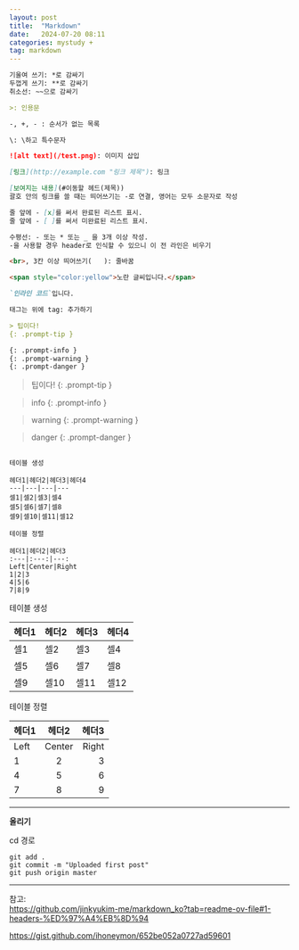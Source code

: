 ```yaml
---
layout: post
title:  "Markdown"
date:   2024-07-20 08:11
categories: mystudy +
tag: markdown 
---
```


```markdown
기울여 쓰기: *로 감싸기
두껍게 쓰기: **로 감싸기
취소선: ~~으로 감싸기

>: 인용문

-, +, - : 순서가 없는 목록

\: \하고 특수문자

![alt text](/test.png): 이미지 삽입

[링크](http://example.com "링크 제목"): 링크

[보여지는 내용](#이동할 헤드(제목))
괄호 안의 링크를 쓸 때는 띄어쓰기는 -로 연결, 영어는 모두 소문자로 작성

줄 앞에 - [x]를 써서 완료된 리스트 표시.
줄 앞에 - [ ]를 써서 미완료된 리스트 표시.

수평선: - 또는 * 또는 _ 을 3개 이상 작성.
-을 사용할 경우 header로 인식할 수 있으니 이 전 라인은 비우기

<br>, 3칸 이상 띄어쓰기(   ): 줄바꿈

<span style="color:yellow">노란 글씨입니다.</span>

`인라인 코드`입니다.

태그는 위에 tag: 추가하기

> 팁이다!
{: .prompt-tip }

{: .prompt-info }
{: .prompt-warning }
{: .prompt-danger }


```

> 팁이다!
{: .prompt-tip }


>info
{: .prompt-info }


>warning
{: .prompt-warning }

>danger
{: .prompt-danger }










```

테이블 생성

헤더1|헤더2|헤더3|헤더4
---|---|---|---
셀1|셀2|셀3|셀4
셀5|셀6|셀7|셀8
셀9|셀10|셀11|셀12

테이블 정렬

헤더1|헤더2|헤더3
:---|:---:|---:
Left|Center|Right
1|2|3
4|5|6
7|8|9
```

테이블 생성

헤더1|헤더2|헤더3|헤더4
---|---|---|---
셀1|셀2|셀3|셀4
셀5|셀6|셀7|셀8
셀9|셀10|셀11|셀12

테이블 정렬

헤더1|헤더2|헤더3
:---|:---:|---:
Left|Center|Right
1|2|3
4|5|6
7|8|9


---
**올리기**

cd 경로

```
git add .   
git commit -m "Uploaded first post"   
git push origin master   
```





---
참고:    
https://github.com/jinkyukim-me/markdown_ko?tab=readme-ov-file#1-headers-%ED%97%A4%EB%8D%94   

https://gist.github.com/ihoneymon/652be052a0727ad59601
